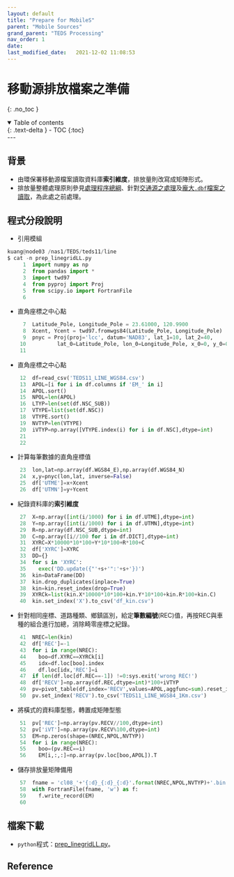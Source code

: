 ```yaml
---
layout: default
title: "Prepare for MobileS"
parent: "Mobile Sources"
grand_parent: "TEDS Processing"
nav_order: 1
date:               
last_modified_date:   2021-12-02 11:08:53
---
```


# 移動源排放檔案之準備
{: .no_toc }

<details open markdown="block">
  <summary>
    Table of contents
  </summary>
  {: .text-delta }
- TOC
{:toc}
</details>
---

## 背景
- 由環保署移動源檔案讀取資料庫**索引維度**，排放量則改寫成矩陣形式。
- 排放量整體處理原則參見[處理程序總綱](https://sinotec2.github.io/Focus-on-Air-Quality/EmsProc/#處理程序總綱)、針對[交通源之處理](https://sinotec2.github.io/Focus-on-Air-Quality/EmisProc/line/)及[龐大`.dbf`檔案之讀取](https://sinotec2.github.io/Focus-on-Air-Quality/EmisProc/dbf2csv.py/)，為此處之前處理。  

## 程式分段說明

- 引用模組

```python
kuang@node03 /nas1/TEDS/teds11/line
$ cat -n prep_linegridLL.py
     1  import numpy as np
     2  from pandas import *
     3  import twd97
     4  from pyproj import Proj
     5  from scipy.io import FortranFile
     6
```
- 直角座標之中心點

```python
     7  Latitude_Pole, Longitude_Pole = 23.61000, 120.9900
     8  Xcent, Ycent = twd97.fromwgs84(Latitude_Pole, Longitude_Pole)
     9  pnyc = Proj(proj='lcc', datum='NAD83', lat_1=10, lat_2=40,
    10          lat_0=Latitude_Pole, lon_0=Longitude_Pole, x_0=0, y_0=0.0)
    11
```
- 直角座標之中心點

```python
    12  df=read_csv('TEDS11_LINE_WGS84.csv')
    13  APOL=[i for i in df.columns if 'EM_' in i]
    14  APOL.sort()
    15  NPOL=len(APOL)
    16  LTYP=len(set(df.NSC_SUB))
    17  VTYPE=list(set(df.NSC))
    18  VTYPE.sort()
    19  NVTYP=len(VTYPE)
    20  iVTYP=np.array([VTYPE.index(i) for i in df.NSC],dtype=int)
    21
    22
```
- 計算每筆數據的直角座標值

```python
    23  lon,lat=np.array(df.WGS84_E),np.array(df.WGS84_N)
    24  x,y=pnyc(lon,lat, inverse=False)
    25  df['UTME']=x+Xcent
    26  df['UTMN']=y+Ycent
```
- 紀錄資料庫的**索引維度**

```python
    27  X=np.array([int(i/1000) for i in df.UTME],dtype=int)
    28  Y=np.array([int(i/1000) for i in df.UTMN],dtype=int)
    29  R=np.array(df.NSC_SUB,dtype=int)
    30  C=np.array([i//100 for i in df.DICT],dtype=int)
    31  XYRC=X*10000*10*100+Y*10*100+R*100+C
    32  df['XYRC']=XYRC
    33  DD={}
    34  for s in 'XYRC':
    35    exec('DD.update({"'+s+'":'+s+'})')
    36  kin=DataFrame(DD)
    37  kin.drop_duplicates(inplace=True)
    38  kin=kin.reset_index(drop=True)
    39  XYRCk=list(kin.X*10000*10*100+kin.Y*10*100+kin.R*100+kin.C)
    40  kin.set_index('X').to_csv('df_kin.csv')
```
- 針對相同座標、道路種類、鄉鎮區別，給定**筆數編號**(REC)值，再按REC與車種的組合進行加總，消除畸零座標之紀錄。

```python
    41  NREC=len(kin)
    42  df['REC']=-1
    43  for i in range(NREC):
    44    boo=df.XYRC==XYRCk[i]
    45    idx=df.loc[boo].index
    46    df.loc[idx,'REC']=i
    47  if len(df.loc[df.REC==-1]) !=0:sys.exit('wrong REC!')
    48  df['RECV']=np.array(df.REC,dtype=int)*100+iVTYP
    49  pv=pivot_table(df,index='RECV',values=APOL,aggfunc=sum).reset_index()
    50  pv.set_index('RECV').to_csv('TEDS11_LINE_WGS84_1Km.csv')
```
- 將橫式的資料庫型態，轉置成矩陣型態

```python
    51  pv['REC']=np.array(pv.RECV//100,dtype=int)
    52  pv['iVT']=np.array(pv.RECV%100,dtype=int)
    53  EM=np.zeros(shape=(NREC,NPOL,NVTYP))
    54  for i in range(NREC):
    55    boo=(pv.REC==i)
    56    EM[i,:,:]=np.array(pv.loc[boo,APOL]).T
```
- 儲存排放量矩陣備用

```python
    57  fname = 'cl08_'+'{:d}_{:d}_{:d}'.format(NREC,NPOL,NVTYP)+'.bin'
    58  with FortranFile(fname, 'w') as f:
    59    f.write_record(EM)
    60
```

## 檔案下載
- `python`程式：[prep_linegridLL.py](https://raw.githubusercontent.com/sinotec2/Focus-on-Air-Quality/main/EmisProc/line/prep_linegridLL.py)。

## Reference
